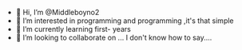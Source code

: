 - 👋 Hi, I’m @Middleboyno2
- 👀 I’m interested in programming and programming ,it's that simple
- 🌱 I’m currently learning first- years
- 💞️ I’m looking to collaborate on ... I don't  know how to say....  


<!---
Middleboyno2/Middleboyno2 is a ✨ special ✨ repository because its `README.md` (this file) appears on your GitHub profile.
You can click the Preview link to take a look at your changes.
--->
